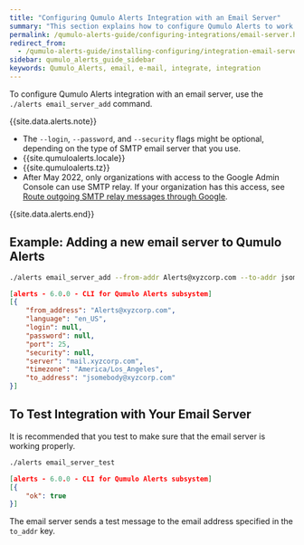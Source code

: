 ```yaml
---
title: "Configuring Qumulo Alerts Integration with an Email Server"
summary: "This section explains how to configure Qumulo Alerts to work with an email server."
permalink: /qumulo-alerts-guide/configuring-integrations/email-server.html
redirect_from:
  - /qumulo-alerts-guide/installing-configuring/integration-email-server.html
sidebar: qumulo_alerts_guide_sidebar
keywords: Qumulo_Alerts, email, e-mail, integrate, integration
---
```


To configure Qumulo Alerts integration with an email server, use the `./alerts email_server_add` command.

{{site.data.alerts.note}}
<ul>
  <li>The <code>--login</code>, <code>--password</code>, and <code>--security</code> flags might be optional, depending on the type of SMTP email server that you use.</li>
  <li>{{site.qumuloalerts.locale}}</li>
  <li>{{site.qumuloalerts.tz}}</li>
  <li>After May 2022, only organizations with access to the Google Admin Console can use SMTP relay. If your organization has this access, see <a href="https://support.google.com/a/answer/2956491?hl=en">Route outgoing SMTP relay messages through Google</a>.</li>
</ul>
{{site.data.alerts.end}}

## Example: Adding a new email server to Qumulo Alerts

```bash
./alerts email_server_add --from-addr Alerts@xyzcorp.com --to-addr jsomebody@xyzcorp.com --server mail.xyzcorp.com --port 25 --language en_US --timezone "America/Los_Angeles"
```
```json
[alerts - 6.0.0 - CLI for Qumulo Alerts subsystem]
[{
    "from_address": "Alerts@xyzcorp.com",
    "language": "en_US",
    "login": null,
    "password": null,
    "port": 25,
    "security": null,
    "server": "mail.xyzcorp.com",
    "timezone": "America/Los_Angeles",
    "to_address": "jsomebody@xyzcorp.com"
}]
```

## To Test Integration with Your Email Server

It is recommended that you test to make sure that the email server is working properly.

```bash
./alerts email_server_test
```
```json
[alerts - 6.0.0 - CLI for Qumulo Alerts subsystem]
[{
    "ok": true
}]
  ```

The email server sends a test message to the email address specified in the `to_addr` key.
